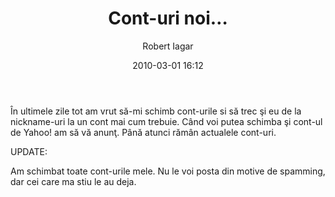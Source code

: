 ﻿---
layout: post
title: Cont-uri noi…
date: 2010-03-01 16:12
author: "Robert Iagar"
comments: true
tags: [News]
---
<p>În ultimele zile tot am vrut să-mi schimb cont-urile si să trec şi eu de la nickname-uri la un cont mai cum trebuie. Când voi putea schimba şi cont-ul de Yahoo! am să vă anunţ. Până atunci rămân actualele cont-uri.</p>  <p>UPDATE:</p>  <p>Am schimbat toate cont-urile mele. Nu le voi posta din motive de spamming, dar cei care ma stiu le au deja.</p>
